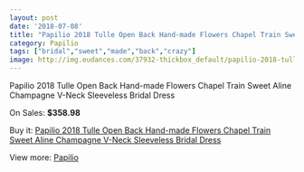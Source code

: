 ```yaml
---
layout: post
date: '2018-07-08'
title: "Papilio 2018 Tulle Open Back Hand-made Flowers Chapel Train Sweet Aline Champagne V-Neck Sleeveless Bridal Dress"
category: Papilio
tags: ["bridal","sweet","made","back","crazy"]
image: http://img.eudances.com/37932-thickbox_default/papilio-2018-tulle-open-back-hand-made-flowers-chapel-train-sweet-aline-champagne-v-neck-sleeveless-bridal-dress.jpg
---
```

Papilio 2018 Tulle Open Back Hand-made Flowers Chapel Train Sweet Aline Champagne V-Neck Sleeveless Bridal Dress

On Sales: **$358.98**
<a href="https://www.eudances.com/en/papilio/11210-papilio-2018-tulle-open-back-hand-made-flowers-chapel-train-sweet-aline-champagne-v-neck-sleeveless-bridal-dress.html"><amp-img layout="responsive" width="600" height="600" src="//img.eudances.com/37932-thickbox_default/papilio-2018-tulle-open-back-hand-made-flowers-chapel-train-sweet-aline-champagne-v-neck-sleeveless-bridal-dress.jpg" alt="Papilio 2018 Tulle Open Back Hand-made Flowers Chapel Train Sweet Aline Champagne V-Neck Sleeveless Bridal Dress 0" /></a>
<a href="https://www.eudances.com/en/papilio/11210-papilio-2018-tulle-open-back-hand-made-flowers-chapel-train-sweet-aline-champagne-v-neck-sleeveless-bridal-dress.html"><amp-img layout="responsive" width="600" height="600" src="//img.eudances.com/37933-thickbox_default/papilio-2018-tulle-open-back-hand-made-flowers-chapel-train-sweet-aline-champagne-v-neck-sleeveless-bridal-dress.jpg" alt="Papilio 2018 Tulle Open Back Hand-made Flowers Chapel Train Sweet Aline Champagne V-Neck Sleeveless Bridal Dress 1" /></a>

Buy it: [Papilio 2018 Tulle Open Back Hand-made Flowers Chapel Train Sweet Aline Champagne V-Neck Sleeveless Bridal Dress](https://www.eudances.com/en/papilio/11210-papilio-2018-tulle-open-back-hand-made-flowers-chapel-train-sweet-aline-champagne-v-neck-sleeveless-bridal-dress.html "Papilio 2018 Tulle Open Back Hand-made Flowers Chapel Train Sweet Aline Champagne V-Neck Sleeveless Bridal Dress")

View more: [Papilio](https://www.eudances.com/en/182-papilio "Papilio")